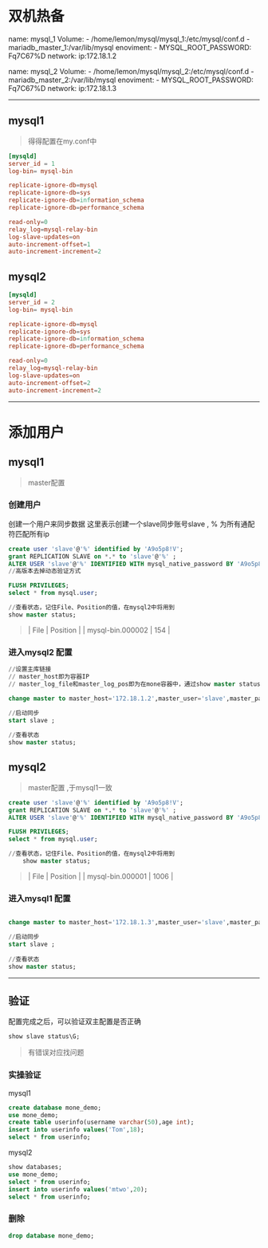 # 双机热备


name: 
    mysql_1
Volume:
    - /home/lemon/mysql/mysql_1:/etc/mysql/conf.d
    - mariadb_master_1:/var/lib/mysql
enoviment:
    - MYSQL_ROOT_PASSWORD: Fq7C67%D
network:
    ip:172.18.1.2


name: 
    mysql_2
Volume:
    - /home/lemon/mysql/mysql_2:/etc/mysql/conf.d
    - mariadb_master_2:/var/lib/mysql
enoviment:
    - MYSQL_ROOT_PASSWORD: Fq7C67%D
network:
    ip:172.18.1.3

--------------

## mysql1

> 得得配置在my.conf中

```conf
[mysqld]
server_id = 1
log-bin= mysql-bin

replicate-ignore-db=mysql
replicate-ignore-db=sys
replicate-ignore-db=information_schema
replicate-ignore-db=performance_schema

read-only=0
relay_log=mysql-relay-bin
log-slave-updates=on
auto-increment-offset=1
auto-increment-increment=2

```

## mysql2

```conf
[mysqld]
server_id = 2
log-bin= mysql-bin

replicate-ignore-db=mysql
replicate-ignore-db=sys
replicate-ignore-db=information_schema
replicate-ignore-db=performance_schema

read-only=0
relay_log=mysql-relay-bin
log-slave-updates=on
auto-increment-offset=2
auto-increment-increment=2
```

-------------

# 添加用户

## mysql1

> master配置

### 创建用户

创建一个用户来同步数据
这里表示创建一个slave同步账号slave , % 为所有通配符匹配所有ip

```sql
create user 'slave'@'%' identified by 'A9o5p8!V';
grant REPLICATION SLAVE on *.* to 'slave'@'%' ;
ALTER USER 'slave'@'%' IDENTIFIED WITH mysql_native_password BY 'A9o5p8!V';
//高版本去掉动态验证方式

FLUSH PRIVILEGES;
select * from mysql.user;

//查看状态，记住File、Position的值，在mysql2中将用到
show master status;
```

> | File             | Position |
> | mysql-bin.000002 |     154 |

### 进入mysql2 配置

```sql
//设置主库链接
// master_host即为容器IP
// master_log_file和master_log_pos即为在mone容器中，通过show master status查出来的值；

change master to master_host='172.18.1.2',master_user='slave',master_password='A9o5p8!V',master_log_file='mysql-bin.000002',master_log_pos=154,master_port=3306;

//启动同步
start slave ;
 
//查看状态
show master status;

```

## mysql2

> master配置 ,于mysql1一致


```sql
create user 'slave'@'%' identified by 'A9o5p8!V';
grant REPLICATION SLAVE on *.* to 'slave'@'%' ;
ALTER USER 'slave'@'%' IDENTIFIED WITH mysql_native_password BY 'A9o5p8!V';

FLUSH PRIVILEGES;
select * from mysql.user;

//查看状态，记住File、Position的值，在mysql2中将用到
    show master status;

```

> | File             | Position |
> | mysql-bin.000001 |      1006 |

### 进入mysql1 配置

```sql

change master to master_host='172.18.1.3',master_user='slave',master_password='A9o5p8!V',master_log_file='mysql-bin.000001',master_log_pos=1006,master_port=3306;

//启动同步
start slave ;
 
//查看状态
show master status;

```


-------------------------


## 验证

配置完成之后，可以验证双主配置是否正确

`show slave status\G;`

> 有错误对应找问题

### 实操验证

mysql1 

```sql
create database mone_demo;
use mone_demo;
create table userinfo(username varchar(50),age int);
insert into userinfo values('Tom',18);
select * from userinfo;
```

mysql2

```sql
show databases;
use mone_demo;
select * from userinfo;
insert into userinfo values('mtwo',20);
select * from userinfo;
```

### 删除

```sql
drop database mone_demo;
```
